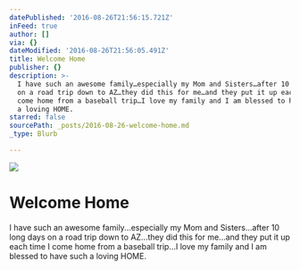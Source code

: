 ```yaml
---
datePublished: '2016-08-26T21:56:15.721Z'
inFeed: true
author: []
via: {}
dateModified: '2016-08-26T21:56:05.491Z'
title: Welcome Home
publisher: {}
description: >-
  I have such an awesome family…especially my Mom and Sisters…after 10 long days
  on a road trip down to AZ…they did this for me…and they put it up each time I
  come home from a baseball trip…I love my family and I am blessed to have such
  a loving HOME.
starred: false
sourcePath: _posts/2016-08-26-welcome-home.md
_type: Blurb

---
```

![](https://the-grid-user-content.s3-us-west-2.amazonaws.com/34aabe2c-cbb5-4405-8a52-15e42b4525c9.jpg)

# Welcome Home

I have such an awesome family...especially my Mom and Sisters...after 10 long days on a road trip down to AZ...they did this for me...and they put it up each time I come home from a baseball trip...I love my family and I am blessed to have such a loving HOME.